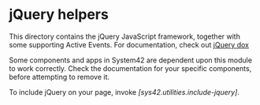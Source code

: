 jQuery helpers
===============

This directory contains the jQuery JavaScript framework, together with some supporting Active Events.
For documentation, check out [jQuery dox](https://jquery.com/)

Some components and apps in System42 are dependent upon this module to work correctly. Check the documentation
for your specific components, before attempting to remove it.

To include jQuery on your page, invoke *[sys42.utilities.include-jquery]*.
